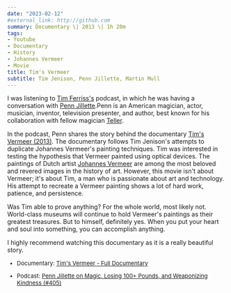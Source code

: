```yaml
---
date: "2023-02-12"
#external_link: http://github.com
summary: Documentary \| 2013 \| 1h 20m  
tags:
- Youtube
- Documentary
- History
- Johannes Vermeer
- Movie
title: Tim's Vermeer
subtitle: Tim Jenison, Penn Jillette, Martin Mull 
---
```


I was listening to [Tim Ferriss's](https://twitter.com/tferriss) podcast, in which he was having a conversation with [Penn Jillette](https://twitter.com/pennjillette).Penn is an American magician, actor, musician, inventor, television presenter, and author, best known for his collaboration with fellow magician [Teller](https://twitter.com/MrTeller).

In the podcast, Penn shares the story behind the documentary [Tim's Vermeer (2013)](https://www.imdb.com/title/tt3089388/). The documentary follows Tim Jenison's attempts to duplicate Johannes Vermeer's painting techniques. Tim was interested in testing the hypothesis that Vermeer painted using optical devices. The paintings of Dutch artist [Johannes Vermeer](https://sv.wikipedia.org/wiki/Johannes_Vermeer) are among the most beloved and revered images in the history of art. However, this movie isn't about Vermeer; it's about Tim, a man who is passionate about art and technology. His attempt to recreate a Vermeer painting shows a lot of hard work, patience, and persistence.

Was Tim able to prove anything? For the whole world, most likely not. World-class museums will continue to hold Vermeer's paintings as their greatest treasures. But to himself, definitely yes. When you put your heart and soul into something, you can accomplish anything.

I highly recommend watching this documentary as it is a really beautiful story. 



<font size="2"> 



-   Documentary: [Tim's Vermeer - Full Documentary](https://www.youtube.com/watch?v=WPL7D0Ha1kQ) 

-   Podcast: [Penn Jillette on Magic, Losing 100+ Pounds, and Weaponizing Kindness (#405)](https://tim.blog/2020/01/09/penn-jillette/) 



</font> 

 